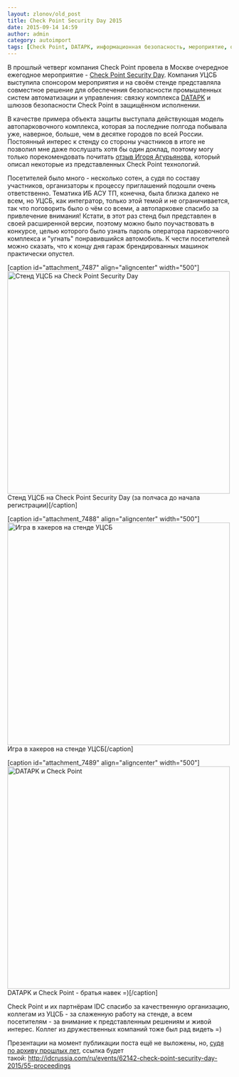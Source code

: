 ```yaml
---
layout: zlonov/old_post
title: Check Point Security Day 2015
date: 2015-09-14 14:59
author: admin
category: autoimport
tags: [Check Point, DATAPK, информационная безопасность, мероприятие, отзыв, УЦСБ]
---
```

В прошлый четверг компания Check Point провела в Москве очередное ежегодное мероприятие - <a href="http://idcrussia.com/ru/events/62142-check-point-security-day-2015" target="_blank">Check Point Security Day</a>. Компания УЦСБ выступила спонсором мероприятия и на своём стенде представляла совместное решение для обеспечения безопасности промышленных систем автоматизации и управления: связку комплекса <a href="https://zlonov.ru/catalog/datapk/" target="_blank">DATAPK</a> и шлюзов безопасности Check Point в защищённом исполнении.

В качестве примера объекта защиты выступала действующая модель автопарковочного комплекса, которая за последние полгода побывала уже, наверное, больше, чем в десятке городов по всей России. Постоянный интерес к стенду со стороны участников в итоге не позволил мне даже послушать хотя бы один доклад, поэтому могу только порекомендовать почитать <a href="http://aguryanov.blogspot.ru/2015/09/check-point-security-day-2015.html" target="_blank">отзыв Игоря Агурьянова</a>, который описал некоторые из представленных Check Point технологий.

Посетителей было много - несколько сотен, а судя по составу участников, организаторы к процессу приглашений подошли очень ответственно. Тематика ИБ АСУ ТП, конечна, была близка далеко не всем, но УЦСБ, как интегратор, только этой темой и не ограничивается, так что поговорить было о чём со всеми, а автопарковке спасибо за привлечение внимания! Кстати, в этот раз стенд был представлен в своей расширенной версии, поэтому можно было поучаствовать в конкурсе, целью которого было узнать пароль оператора парковочного комплекса и "угнать" понравившийся автомобиль. К чести посетителей можно сказать, что к концу дня гараж брендированных машинок практически опустел.

[caption id="attachment_7487" align="aligncenter" width="500"]<a href="/assets/uploads/Стенд-УЦСБ.jpg"><img class="wp-image-7487" src="/assets/uploads/Стенд-УЦСБ.jpg" alt="Стенд УЦСБ на Check Point Security Day" width="500" height="500" /></a> Стенд УЦСБ на Check Point Security Day (за полчаса до начала регистрации)[/caption]

[caption id="attachment_7488" align="aligncenter" width="500"]<a href="/assets/uploads/Игра-в-хакеров.jpg"><img class="wp-image-7488" src="/assets/uploads/Игра-в-хакеров.jpg" alt="Игра в хакеров на стенде УЦСБ" width="500" height="500" /></a> Игра в хакеров на стенде УЦСБ[/caption]

[caption id="attachment_7489" align="aligncenter" width="500"]<a href="/assets/uploads/DATAPK-и-Check-Point.jpg"><img class="wp-image-7489" src="/assets/uploads/DATAPK-и-Check-Point.jpg" alt="DATAPK и Check Point" width="500" height="500" /></a> DATAPK и Check Point - братья навек =)[/caption]

Check Point и их партнёрам IDC спасибо за качественную организацию, коллегам из УЦСБ - за слаженную работу на стенде, а всем посетителям - за внимание к представленным решениям и живой интерес. Коллег из дружественных компаний тоже был рад видеть =)

Презентации на момент публикации поста ещё не выложены, но, <a href="http://idcrussia.com/ru/events/62142-check-point-security-day-2015/49-archive" target="_blank">судя по архиву прошлых лет</a>, ссылка будет такой: <a href="http://idcrussia.com/ru/events/62142-check-point-security-day-2015/55-proceedings" target="_blank">http://idcrussia.com/ru/events/62142-check-point-security-day-2015/55-proceedings</a>
